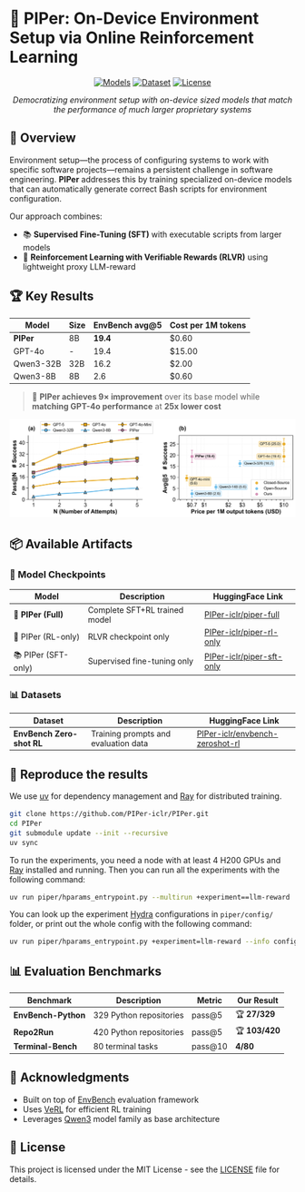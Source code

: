 # 🚀 PIPer: On-Device Environment Setup via Online Reinforcement Learning

<div align="center">

[![Models](https://img.shields.io/badge/🤗%20Hugging%20Face-Models-orange.svg)](https://huggingface.co/PIPer-iclr)
[![Dataset](https://img.shields.io/badge/🤗%20Hugging%20Face-Dataset-green.svg)](https://huggingface.co/datasets/PIPer-iclr/envbench-zeroshot-rl)
[![License](https://img.shields.io/badge/License-MIT-red.svg)](LICENSE)

*Democratizing environment setup with on-device sized models that match the performance of much larger proprietary systems*

</div>

## 🎯 Overview

Environment setup—the process of configuring systems to work with specific software projects—remains a persistent challenge in software engineering. **PIPer** addresses this by training specialized on-device models that can automatically generate correct Bash scripts for environment configuration.

Our approach combines:
- 📚 **Supervised Fine-Tuning (SFT)** with executable scripts from larger models
- 🎯 **Reinforcement Learning with Verifiable Rewards (RLVR)** using lightweight proxy LLM-reward

## 🏆 Key Results

| Model | Size | EnvBench avg@5 | Cost per 1M tokens |
|-------|------|----------------|-------------------|
| **PIPer** | 8B | **19.4** | $0.60 |
| GPT-4o | - | 19.4 | $15.00 |
| Qwen3-32B | 32B | 16.2 | $2.00 |
| Qwen3-8B | 8B | 2.6 | $0.60 |

> 🎉 **PIPer achieves 9× improvement** over its base model while **matching GPT-4o performance** at **25x lower cost**

![Performance vs Cost Analysis](misc/combined_pass_n_and_cost.png)

## 📦 Available Artifacts

### 🤖 Model Checkpoints

| Model | Description | HuggingFace Link |
|-------|-------------|------------------|
| **🏅 PIPer (Full)** | Complete SFT+RL trained model | [PIPer-iclr/piper-full](https://huggingface.co/PIPer-iclr/PIPer-8B) |
| 🎯 PIPer (RL-only) | RLVR checkpoint only | [PIPer-iclr/piper-rl-only](https://huggingface.co/PIPer-iclr/PIPer-8B-RL-only) |
| 📚 PIPer (SFT-only) | Supervised fine-tuning only | [PIPer-iclr/piper-sft-only](https://huggingface.co/PIPer-iclr/PIPer-8B-SFT-only) |

### 📊 Datasets

| Dataset | Description | HuggingFace Link |
|---------|-------------|------------------|
| **EnvBench Zero-shot RL** | Training prompts and evaluation data | [PIPer-iclr/envbench-zeroshot-rl](https://huggingface.co/datasets/PIPer-iclr/envbench-zeroshot-rl) |


## 🚀 Reproduce the results
We use [uv](https://docs.astral.sh/uv/) for dependency management and [Ray](https://docs.ray.io/en/latest/ray-core/ray-core.html) for distributed training.

```bash
git clone https://github.com/PIPer-iclr/PIPer.git
cd PIPer
git submodule update --init --recursive
uv sync
```

To run the experiments, you need a node with at least 4 H200 GPUs and [Ray](https://docs.ray.io/en/latest/ray-core/ray-core.html) installed and running.
Then you can run all the experiments with the following command:

```bash
uv run piper/hparams_entrypoint.py --multirun +experiment==llm-reward
```

You can look up the experiment [Hydra](https://hydra.cc/docs/intro/) configurations in `piper/config/` folder, or print out the whole config with the following command:

```bash
uv run piper/hparams_entrypoint.py +experiment=llm-reward --info config
```

## 📊 Evaluation Benchmarks

| Benchmark | Description | Metric | Our Result |
|-----------|-------------|---------|------------|
| **EnvBench-Python** | 329 Python repositories | pass@5 | 🏆 **27/329** |
| **Repo2Run** | 420 Python repositories | pass@5 | 🏆 **103/420** |
| **Terminal-Bench** | 80 terminal tasks | pass@10 | **4/80** |



## 🙏 Acknowledgments

- Built on top of [EnvBench](https://github.com/princeton-nlp/EnvBench) evaluation framework
- Uses [VeRL](https://github.com/volcengine/verl) for efficient RL training
- Leverages [Qwen3](https://huggingface.co/Qwen) model family as base architecture

## 📄 License

This project is licensed under the MIT License - see the [LICENSE](LICENSE) file for details.

